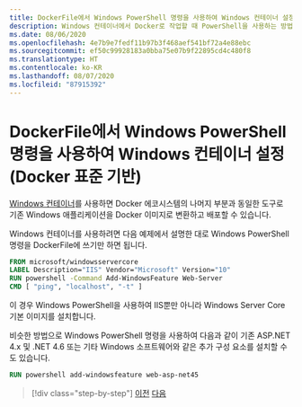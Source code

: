 ```yaml
---
title: DockerFile에서 Windows PowerShell 명령을 사용하여 Windows 컨테이너 설정(Docker 표준 기반)
description: Windows 컨테이너에서 Docker로 작업할 때 PowerShell을 사용하는 방법 알아보기
ms.date: 08/06/2020
ms.openlocfilehash: 4e7b9e7fedf11b97b3f468aef541bf72a4e88ebc
ms.sourcegitcommit: ef50c99928183a0bba75e07b9f22895cd4c480f8
ms.translationtype: HT
ms.contentlocale: ko-KR
ms.lasthandoff: 08/07/2020
ms.locfileid: "87915392"
---
```

# <a name="using-windows-powershell-commands-in-a-dockerfile-to-set-up-windows-containers-docker-standard-based"></a>DockerFile에서 Windows PowerShell 명령을 사용하여 Windows 컨테이너 설정(Docker 표준 기반)

[Windows 컨테이너](/virtualization/windowscontainers/about/index)를 사용하면 Docker 에코시스템의 나머지 부분과 동일한 도구로 기존 Windows 애플리케이션을 Docker 이미지로 변환하고 배포할 수 있습니다.

Windows 컨테이너를 사용하려면 다음 예제에서 설명한 대로 Windows PowerShell 명령을 DockerFile에 쓰기만 하면 됩니다.

```Dockerfile
FROM microsoft/windowsservercore
LABEL Description="IIS" Vendor="Microsoft" Version="10"
RUN powershell -Command Add-WindowsFeature Web-Server
CMD [ "ping", "localhost", "-t" ]
```

이 경우 Windows PowerShell을 사용하여 IIS뿐만 아니라 Windows Server Core 기본 이미지를 설치합니다.

비슷한 방법으로 Windows PowerShell 명령을 사용하여 다음과 같이 기존 ASP.NET 4.x 및 .NET 4.6 또는 기타 Windows 소프트웨어와 같은 추가 구성 요소를 설치할 수도 있습니다.

```Dockerfile
RUN powershell add-windowsfeature web-asp-net45
```

>[!div class="step-by-step"]
>[이전](visual-studio-tools-for-docker.md)
>[다음](build-aspnet-core-applications-linux-containers-aks-kubernetes.md)

